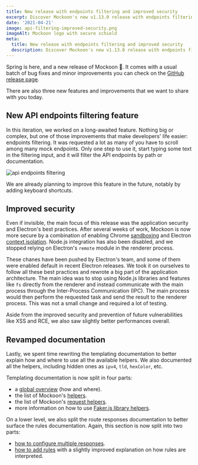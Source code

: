 ```yaml
---
title: New release with endpoints filtering and improved security
excerpt: Discover Mockoon's new v1.13.0 release with endpoints filtering, improved security and a revamped templating documentation
date: '2021-04-21'
image: api-filtering-improved-security.png
imageAlt: Mockoon logo with secure schield
meta:
  title: New release with endpoints filtering and improved security
  description: Discover Mockoon's new v1.13.0 release with endpoints filtering, improved security and a revamped templating documentation
---
```


Spring is here, and a new release of Mockoon 🌻. It comes with a usual batch of bug fixes and minor improvements you can check on the [GitHub release page](https://github.com/mockoon/mockoon/releases/tag/v1.13.0).

There are also three new features and improvements that we want to share with you today. 

## New API endpoints filtering feature

In this iteration, we worked on a long-awaited feature. Nothing big or complex, but one of those improvements that make developers' life easier: endpoints filtering. 
It was requested a lot as many of you have to scroll among many mock endpoints. Only one step to use it, start typing some text in the filtering input, and it will filter the API endpoints by path or documentation. 

![api endpoints filtering](/images/tutorials/misc/routes-filtering.gif)

We are already planning to improve this feature in the future, notably by adding keyboard shortcuts. 

## Improved security

Even if invisible, the main focus of this release was the application security and Electron's best practices. After several weeks of work, Mockoon is now more secure by a combination of enabling Chrome [sandboxing](https://www.electronjs.org/docs/api/sandbox-option#sandbox-option) and Electron [context isolation](https://www.electronjs.org/docs/tutorial/context-isolation#security-considerations). Node.js integration has also been disabled, and we stopped relying on Electron's `remote` module in the renderer process. 

These chanes have been pushed by Electron's team, and some of them were enabled default in recent Electron releases. We took it on ourselves to follow all these best practices and rewrote a big part of the application architecture. The main idea was to stop using Node.js libraries and features like `fs` directly from the renderer and instead communicate with the main process through the Inter-Process Communication (IPC). The main process would then perform the requested task and send the result to the renderer process. This was not a small change and required a lot of testing. 

Aside from the improved security and prevention of future vulnerabilities like XSS and RCE, we also saw slightly better performances overall.

## Revamped documentation

Lastly, we spent time rewriting the templating documentation to better explain how and where to use all the available helpers. We also documented all the helpers, including hidden ones as `ipv4`, `tld`, `hexColor`, etc.

Templating documentation is now split in four parts:

- a [global overview](docs:templating/overview) (how and where).
- the list of Mockoon's [helpers](docs:templating/mockoon-helpers).
- the list of Mockoon's [request helpers](docs:templating/mockoon-request-helpers).
- more information on how to use [Faker.js library helpers](docs:templating/fakerjs-helpers).

On a lower level, we also split the route responses documentation to better surface the rules documentation. Again, this section is now split into two parts:
- [how to configure multiple responses](docs:route-responses/multiple-responses).
- [how to add rules](docs:route-responses/dynamic-rules) with a slightly improved explanation on how rules are interpreted.
